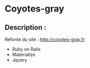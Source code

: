 # Coyotes-gray

## Description :

Refonte du site  : http://coyotes-gray.fr

* Ruby on Rails
* Materialize
* Jquery
